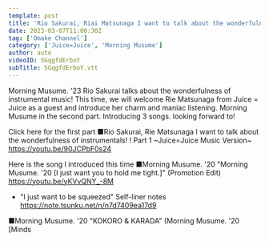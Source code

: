 ```yaml
---
template: post
title: 'Rio Sakurai, Riai Matsunaga I want to talk about the wonderfulness of instrumentals! ! Part 2 ~ Morning Musume. Music version~'
date: 2023-03-07T11:00:30Z
tag: ['Omake Channel']
category: ['Juice=Juice', 'Morning Musume']
author: auto 
videoID: SGqgfdErboY
subTitle: SGqgfdErboY.vtt
---
```

Morning Musume. '23 Rio Sakurai talks about the wonderfulness of instrumental music!
This time, we will welcome Rie Matsunaga from Juice = Juice as a guest and introduce her charm and maniac listening.
Morning Musume in the second part. Introducing 3 songs.
looking forward to!

Click here for the first part
■Rio Sakurai, Rie Matsunaga I want to talk about the wonderfulness of instrumentals! ! Part 1 ~Juice=Juice Music Version~
https://youtu.be/90JCPbF0s24


Here is the song I introduced this time
■Morning Musume. '20 "Morning Musume. '20 [I just want you to hold me tight.]" (Promotion Edit)
https://youtu.be/yKVvQNY_-8M
- "I just want to be squeezed" Self-liner notes
https://note.tsunku.net/n/n7d7409ea17d9

■Morning Musume. '20 "KOKORO & KARADA" (Morning Musume. '20 [Minds
